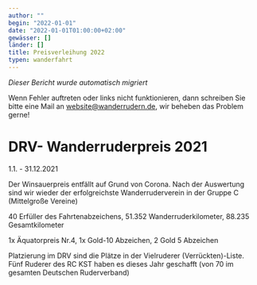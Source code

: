 ```yaml
---
author: ""
begin: "2022-01-01"
date: "2022-01-01T01:00:00+02:00"
gewässer: []
länder: []
title: Preisverleihung 2022
typen: wanderfahrt
---
```



*Dieser Bericht wurde automatisch migriert*

Wenn Fehler auftreten oder links nicht funktionieren, dann schreiben Sie bitte eine Mail an website@wanderrudern.de, wir beheben das Problem gerne!



# DRV- Wanderruderpreis 2021


1.1. - 31.12.2021

Der Winsauerpreis entfällt auf Grund von Corona. Nach der Auswertung sind wir wieder der erfolgreichste Wanderruderverein in der Gruppe C (Mittelgroße Vereine)

40 Erfüller des Fahrtenabzeichens, 51.352 Wanderruderkilometer, 88.235 Gesamtkilometer

1x Äquatorpreis Nr.4, 1x Gold-10 Abzeichen, 2 Gold 5 Abzeichen

Platzierung im DRV sind die Plätze in der Vielruderer (Verrückten)-Liste. Fünf Ruderer des RC KST haben es dieses Jahr geschafft (von 70 im gesamten Deutschen Ruderverband)
